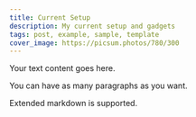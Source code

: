 ```yaml
---
title: Current Setup
description: My current setup and gadgets
tags: post, example, sample, template
cover_image: https://picsum.photos/780/300
---
```


Your text content goes here.

You can have as many paragraphs as you want.

Extended markdown is supported.